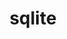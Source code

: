 ---
title: "sqlite"
layout: cache
categories: [package, develop-2023-11-26]
meta: {"versions": ["3.43.2"], "compilers": ["apple-clang@=15.0.0", "cce@=15.0.1", "gcc@=10.3.0", "gcc@=11.1.0", "gcc@=11.3.0", "gcc@=11.4.0", "gcc@=12.3.0", "gcc@=7.3.1", "gcc@=7.5.0", "gcc@=9.4.0", "oneapi@=2023.2.0"], "oss": ["amzn2", "rhel8", "sle_hpc15", "ubuntu18.04", "ubuntu20.04", "ubuntu22.04", "ventura"], "platforms": ["darwin", "linux"], "targets": ["aarch64", "neoverse_n1", "neoverse_v1", "ppc64le", "x86_64_v3", "x86_64_v4", "zen4"], "stacks": ["aws-isc", "aws-isc-aarch64", "build_systems", "data-vis-sdk", "e4s", "e4s-cray-rhel", "e4s-cray-sles", "e4s-neoverse_v1", "e4s-oneapi", "e4s-power", "e4s-rocm-external", "gpu-tests", "ml-darwin-aarch64-mps", "ml-linux-x86_64-cpu", "ml-linux-x86_64-cuda", "ml-linux-x86_64-rocm", "radiuss", "radiuss-aws", "radiuss-aws-aarch64", "root", "tutorial"], "num_specs": 15, "num_specs_by_stack": {"root": 15, "ml-darwin-aarch64-mps": 1, "aws-isc-aarch64": 2, "radiuss-aws-aarch64": 2, "aws-isc": 1, "radiuss-aws": 1, "e4s-cray-rhel": 1, "e4s-cray-sles": 1, "build_systems": 1, "radiuss": 1, "e4s-neoverse_v1": 1, "e4s-power": 1, "data-vis-sdk": 1, "gpu-tests": 1, "e4s": 1, "e4s-rocm-external": 1, "e4s-oneapi": 1, "ml-linux-x86_64-cpu": 1, "ml-linux-x86_64-rocm": 1, "ml-linux-x86_64-cuda": 1, "tutorial": 2}}
spec_details: [{"hash": "ldhmv6ocmqfrwzqna3yubghzpciorvie", "compiler": "apple-clang@=15.0.0", "versions": ["3.43.2"], "os": "ventura", "platform": "darwin", "target": "aarch64", "variants": ["build_system=autotools", "+column_metadata", "+dynamic_extensions", "+fts", "~functions", "+rtree"], "stacks": ["root", "ml-darwin-aarch64-mps"], "size": "-", "tarball": "https://binaries.spack.io/develop-2023-11-26/build_cache/darwin-ventura-aarch64/apple-clang-15.0.0/sqlite-3.43.2/darwin-ventura-aarch64-apple-clang-15.0.0-sqlite-3.43.2-ldhmv6ocmqfrwzqna3yubghzpciorvie.spack"}, {"hash": "7plcpvuu6cukclmqymhycz2x5q6pimlx", "compiler": "gcc@=7.3.1", "versions": ["3.43.2"], "os": "amzn2", "platform": "linux", "target": "aarch64", "variants": ["build_system=autotools", "+column_metadata", "+dynamic_extensions", "+fts", "~functions", "+rtree"], "stacks": ["root", "aws-isc-aarch64", "radiuss-aws-aarch64"], "size": "-", "tarball": "https://binaries.spack.io/develop-2023-11-26/build_cache/linux-amzn2-aarch64/gcc-7.3.1/sqlite-3.43.2/linux-amzn2-aarch64-gcc-7.3.1-sqlite-3.43.2-7plcpvuu6cukclmqymhycz2x5q6pimlx.spack"}, {"hash": "3juy6rsjbfjll77eomxfbmddlgbcv62e", "compiler": "gcc@=7.3.1", "versions": ["3.43.2"], "os": "amzn2", "platform": "linux", "target": "neoverse_n1", "variants": ["build_system=autotools", "+column_metadata", "+dynamic_extensions", "+fts", "~functions", "+rtree"], "stacks": ["root", "aws-isc-aarch64", "radiuss-aws-aarch64"], "size": "-", "tarball": "https://binaries.spack.io/develop-2023-11-26/build_cache/linux-amzn2-neoverse_n1/gcc-7.3.1/sqlite-3.43.2/linux-amzn2-neoverse_n1-gcc-7.3.1-sqlite-3.43.2-3juy6rsjbfjll77eomxfbmddlgbcv62e.spack"}, {"hash": "ma5l5iprl7pwhcmhiej5lcfmhicutcdq", "compiler": "gcc@=7.3.1", "versions": ["3.43.2"], "os": "amzn2", "platform": "linux", "target": "x86_64_v3", "variants": ["build_system=autotools", "+column_metadata", "+dynamic_extensions", "+fts", "~functions", "+rtree"], "stacks": ["aws-isc", "root", "radiuss-aws"], "size": "-", "tarball": "https://binaries.spack.io/develop-2023-11-26/build_cache/linux-amzn2-x86_64_v3/gcc-7.3.1/sqlite-3.43.2/linux-amzn2-x86_64_v3-gcc-7.3.1-sqlite-3.43.2-ma5l5iprl7pwhcmhiej5lcfmhicutcdq.spack"}, {"hash": "o6d6bfsbfb3g74jelu4p2cdnkgsp5rs6", "compiler": "cce@=15.0.1", "versions": ["3.43.2"], "os": "rhel8", "platform": "linux", "target": "zen4", "variants": ["build_system=autotools", "+column_metadata", "+dynamic_extensions", "+fts", "~functions", "+rtree"], "stacks": ["root", "e4s-cray-rhel"], "size": "-", "tarball": "https://binaries.spack.io/develop-2023-11-26/build_cache/linux-rhel8-zen4/cce-15.0.1/sqlite-3.43.2/linux-rhel8-zen4-cce-15.0.1-sqlite-3.43.2-o6d6bfsbfb3g74jelu4p2cdnkgsp5rs6.spack"}, {"hash": "2rzw3s4idm7i47alyvpl2ckly236xhki", "compiler": "gcc@=10.3.0", "versions": ["3.43.2"], "os": "sle_hpc15", "platform": "linux", "target": "x86_64_v4", "variants": ["build_system=autotools", "+column_metadata", "+dynamic_extensions", "+fts", "~functions", "+rtree"], "stacks": ["e4s-cray-sles", "root"], "size": "-", "tarball": "https://binaries.spack.io/develop-2023-11-26/build_cache/linux-sle_hpc15-x86_64_v4/gcc-10.3.0/sqlite-3.43.2/linux-sle_hpc15-x86_64_v4-gcc-10.3.0-sqlite-3.43.2-2rzw3s4idm7i47alyvpl2ckly236xhki.spack"}, {"hash": "jjudfxsudhouwtovtxuvo7fq5b6mjzl4", "compiler": "gcc@=7.5.0", "versions": ["3.43.2"], "os": "ubuntu18.04", "platform": "linux", "target": "x86_64_v3", "variants": ["build_system=autotools", "+column_metadata", "+dynamic_extensions", "+fts", "~functions", "+rtree"], "stacks": ["build_systems", "radiuss", "root"], "size": "-", "tarball": "https://binaries.spack.io/develop-2023-11-26/build_cache/linux-ubuntu18.04-x86_64_v3/gcc-7.5.0/sqlite-3.43.2/linux-ubuntu18.04-x86_64_v3-gcc-7.5.0-sqlite-3.43.2-jjudfxsudhouwtovtxuvo7fq5b6mjzl4.spack"}, {"hash": "quqjhantd32lmwaa2fa2qd5dfxato2xk", "compiler": "gcc@=11.4.0", "versions": ["3.43.2"], "os": "ubuntu20.04", "platform": "linux", "target": "neoverse_v1", "variants": ["build_system=autotools", "+column_metadata", "+dynamic_extensions", "+fts", "~functions", "+rtree"], "stacks": ["e4s-neoverse_v1", "root"], "size": "-", "tarball": "https://binaries.spack.io/develop-2023-11-26/build_cache/linux-ubuntu20.04-neoverse_v1/gcc-11.4.0/sqlite-3.43.2/linux-ubuntu20.04-neoverse_v1-gcc-11.4.0-sqlite-3.43.2-quqjhantd32lmwaa2fa2qd5dfxato2xk.spack"}, {"hash": "3m63tv7lxc5e45edoxdwscg5chrg6mas", "compiler": "gcc@=9.4.0", "versions": ["3.43.2"], "os": "ubuntu20.04", "platform": "linux", "target": "ppc64le", "variants": ["build_system=autotools", "+column_metadata", "+dynamic_extensions", "+fts", "~functions", "+rtree"], "stacks": ["e4s-power", "root"], "size": "-", "tarball": "https://binaries.spack.io/develop-2023-11-26/build_cache/linux-ubuntu20.04-ppc64le/gcc-9.4.0/sqlite-3.43.2/linux-ubuntu20.04-ppc64le-gcc-9.4.0-sqlite-3.43.2-3m63tv7lxc5e45edoxdwscg5chrg6mas.spack"}, {"hash": "grdoqvm3tpsp6krglsuuidiy7tsootns", "compiler": "gcc@=11.1.0", "versions": ["3.43.2"], "os": "ubuntu20.04", "platform": "linux", "target": "x86_64_v3", "variants": ["build_system=autotools", "+column_metadata", "+dynamic_extensions", "+fts", "~functions", "+rtree"], "stacks": ["data-vis-sdk", "gpu-tests", "root"], "size": "-", "tarball": "https://binaries.spack.io/develop-2023-11-26/build_cache/linux-ubuntu20.04-x86_64_v3/gcc-11.1.0/sqlite-3.43.2/linux-ubuntu20.04-x86_64_v3-gcc-11.1.0-sqlite-3.43.2-grdoqvm3tpsp6krglsuuidiy7tsootns.spack"}, {"hash": "53snogofuuqdmb4lagyttpitme56qf42", "compiler": "gcc@=11.4.0", "versions": ["3.43.2"], "os": "ubuntu20.04", "platform": "linux", "target": "x86_64_v3", "variants": ["build_system=autotools", "+column_metadata", "+dynamic_extensions", "+fts", "~functions", "+rtree"], "stacks": ["e4s", "root", "e4s-rocm-external"], "size": "-", "tarball": "https://binaries.spack.io/develop-2023-11-26/build_cache/linux-ubuntu20.04-x86_64_v3/gcc-11.4.0/sqlite-3.43.2/linux-ubuntu20.04-x86_64_v3-gcc-11.4.0-sqlite-3.43.2-53snogofuuqdmb4lagyttpitme56qf42.spack"}, {"hash": "ehtaujvzn537rabc4w5zj4fzc6rmuous", "compiler": "oneapi@=2023.2.0", "versions": ["3.43.2"], "os": "ubuntu20.04", "platform": "linux", "target": "x86_64_v3", "variants": ["build_system=autotools", "+column_metadata", "+dynamic_extensions", "+fts", "~functions", "+rtree"], "stacks": ["e4s-oneapi", "root"], "size": "-", "tarball": "https://binaries.spack.io/develop-2023-11-26/build_cache/linux-ubuntu20.04-x86_64_v3/oneapi-2023.2.0/sqlite-3.43.2/linux-ubuntu20.04-x86_64_v3-oneapi-2023.2.0-sqlite-3.43.2-ehtaujvzn537rabc4w5zj4fzc6rmuous.spack"}, {"hash": "jzeybebsd2uakeezctxsicqusojs7sag", "compiler": "gcc@=11.3.0", "versions": ["3.43.2"], "os": "ubuntu22.04", "platform": "linux", "target": "x86_64_v3", "variants": ["build_system=autotools", "+column_metadata", "+dynamic_extensions", "+fts", "~functions", "+rtree"], "stacks": ["ml-linux-x86_64-cpu", "ml-linux-x86_64-rocm", "root", "ml-linux-x86_64-cuda"], "size": "-", "tarball": "https://binaries.spack.io/develop-2023-11-26/build_cache/linux-ubuntu22.04-x86_64_v3/gcc-11.3.0/sqlite-3.43.2/linux-ubuntu22.04-x86_64_v3-gcc-11.3.0-sqlite-3.43.2-jzeybebsd2uakeezctxsicqusojs7sag.spack"}, {"hash": "tjjllsyb3wzwkmleltxpfsdxadjkt3y7", "compiler": "gcc@=11.4.0", "versions": ["3.43.2"], "os": "ubuntu22.04", "platform": "linux", "target": "x86_64_v3", "variants": ["build_system=autotools", "+column_metadata", "+dynamic_extensions", "+fts", "~functions", "+rtree"], "stacks": ["tutorial", "root"], "size": "-", "tarball": "https://binaries.spack.io/develop-2023-11-26/build_cache/linux-ubuntu22.04-x86_64_v3/gcc-11.4.0/sqlite-3.43.2/linux-ubuntu22.04-x86_64_v3-gcc-11.4.0-sqlite-3.43.2-tjjllsyb3wzwkmleltxpfsdxadjkt3y7.spack"}, {"hash": "fgvbzx5gv74nftnobgngm4hto5xu4tgt", "compiler": "gcc@=12.3.0", "versions": ["3.43.2"], "os": "ubuntu22.04", "platform": "linux", "target": "x86_64_v3", "variants": ["build_system=autotools", "+column_metadata", "+dynamic_extensions", "+fts", "~functions", "+rtree"], "stacks": ["tutorial", "root"], "size": "-", "tarball": "https://binaries.spack.io/develop-2023-11-26/build_cache/linux-ubuntu22.04-x86_64_v3/gcc-12.3.0/sqlite-3.43.2/linux-ubuntu22.04-x86_64_v3-gcc-12.3.0-sqlite-3.43.2-fgvbzx5gv74nftnobgngm4hto5xu4tgt.spack"}]
---